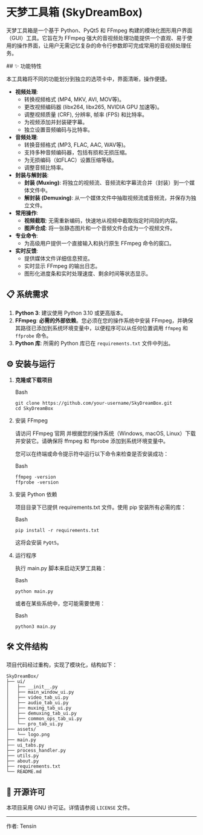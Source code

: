 # 天梦工具箱 (SkyDreamBox)



天梦工具箱是一个基于 Python、PyQt5 和 FFmpeg 构建的模块化图形用户界面（GUI）工具。它旨在为 FFmpeg 强大的音视频处理功能提供一个直观、易于使用的操作界面，让用户无需记忆复杂的命令行参数即可完成常用的音视频处理任务。

\## ✨ 功能特性

本工具箱将不同的功能划分到独立的选项卡中，界面清晰，操作便捷。

- **视频处理**:
  - 转换视频格式 (MP4, MKV, AVI, MOV等)。
  - 更改视频编码器 (libx264, libx265, NVIDIA GPU 加速等)。
  - 调整视频质量 (CRF), 分辨率, 帧率 (FPS) 和比特率。
  - 为视频添加并封装硬字幕。
  - 独立设置音频编码与比特率。
- **音频处理**:
  - 转换音频格式 (MP3, FLAC, AAC, WAV等)。
  - 支持多种音频编码器，包括有损和无损压缩。
  - 为无损编码（如FLAC）设置压缩等级。
  - 调整音频比特率。
- **封装与解封装**:
  - **封装 (Muxing)**: 将独立的视频流、音频流和字幕流合并（封装）到一个媒体文件中。
  - **解封装 (Demuxing)**: 从一个媒体文件中抽取视频流或音频流，并保存为独立文件。
- **常用操作**:
  - **视频截取**: 无需重新编码，快速地从视频中截取指定时间段的内容。
  - **图声合成**: 将一张静态图片和一个音频文件合成为一个视频文件。
- **专业命令**:
  - 为高级用户提供一个直接输入和执行原生 FFmpeg 命令的窗口。
- **实时反馈**:
  - 提供媒体文件详细信息预览。
  - 实时显示 FFmpeg 的输出日志。
  - 图形化进度条和实时处理速度、剩余时间等状态显示。



## 📋 系统需求



1. **Python 3**: 建议使用 Python 3.10 或更高版本。
2. **FFmpeg**: **必需的外部依赖**。您必须在您的操作系统中安装 FFmpeg，并确保其路径已添加到系统环境变量中，以便程序可以从任何位置调用 `ffmpeg` 和 `ffprobe` 命令。
3. **Python 库**: 所需的 Python 库已在 `requirements.txt` 文件中列出。



## ⚙️ 安装与运行



1. **克隆或下载项目**

   Bash

   ```
   git clone https://github.com/your-username/SkyDreamBox.git
   cd SkyDreamBox
   ```

2. 安装 FFmpeg

   请访问 FFmpeg 官网 并根据您的操作系统（Windows, macOS, Linux）下载并安装它。请确保将 ffmpeg 和 ffprobe 添加到系统环境变量中。

   您可以在终端或命令提示符中运行以下命令来检查是否安装成功：

   Bash

   ```
   ffmpeg -version
   ffprobe -version
   ```

3. 安装 Python 依赖

   项目目录下已提供 requirements.txt 文件。使用 pip 安装所有必需的库：

   Bash

   ```
   pip install -r requirements.txt
   ```

   这将会安装 `PyQt5`。

4. 运行程序

   执行 main.py 脚本来启动天梦工具箱：

   Bash

   ```
   python main.py
   ```

   或者在某些系统中，您可能需要使用：

   Bash

   ```
   python3 main.py
   ```



## 🛠️ 文件结构



项目代码经过重构，实现了模块化，结构如下：

```
SkyDreamBox/
├── ui/
│   ├── __init__.py
│   ├── main_window_ui.py
│   ├── video_tab_ui.py
│   ├── audio_tab_ui.py
│   ├── muxing_tab_ui.py
│   ├── demuxing_tab_ui.py
│   ├── common_ops_tab_ui.py
│   └── pro_tab_ui.py
├── assets/
│   └── logo.png
├── main.py
├── ui_tabs.py
├── process_handler.py
├── utils.py
├── about.py
├── requirements.txt
└── README.md
```



## 📜 开源许可



本项目采用 GNU 许可证。详情请参阅 `LICENSE` 文件。

------

作者: Tensin
